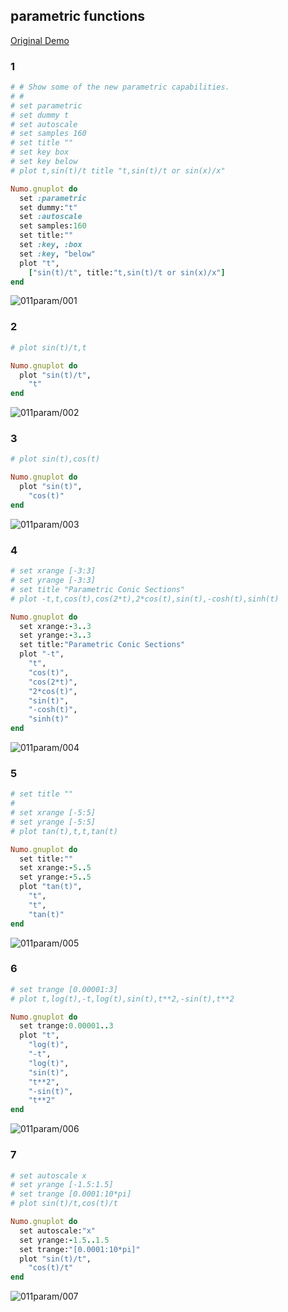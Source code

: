 ## parametric functions
[Original Demo](http://gnuplot.sourceforge.net/demo_4.6/param.html)

### 1

```ruby
# # Show some of the new parametric capabilities.
# #
# set parametric
# set dummy t
# set autoscale
# set samples 160
# set title ""
# set key box
# set key below
# plot t,sin(t)/t title "t,sin(t)/t or sin(x)/x"

Numo.gnuplot do
  set :parametric
  set dummy:"t"
  set :autoscale
  set samples:160
  set title:""
  set :key, :box
  set :key, "below"
  plot "t",
    ["sin(t)/t", title:"t,sin(t)/t or sin(x)/x"]
end
```
![011param/001](https://raw.githubusercontent.com/ruby-numo/numo-gnuplot-demo/master/gnuplot/md/011param/image/001.png)

### 2

```ruby
# plot sin(t)/t,t

Numo.gnuplot do
  plot "sin(t)/t",
    "t"
end
```
![011param/002](https://raw.githubusercontent.com/ruby-numo/numo-gnuplot-demo/master/gnuplot/md/011param/image/002.png)

### 3

```ruby
# plot sin(t),cos(t)

Numo.gnuplot do
  plot "sin(t)",
    "cos(t)"
end
```
![011param/003](https://raw.githubusercontent.com/ruby-numo/numo-gnuplot-demo/master/gnuplot/md/011param/image/003.png)

### 4

```ruby
# set xrange [-3:3]
# set yrange [-3:3]
# set title "Parametric Conic Sections"
# plot -t,t,cos(t),cos(2*t),2*cos(t),sin(t),-cosh(t),sinh(t)

Numo.gnuplot do
  set xrange:-3..3
  set yrange:-3..3
  set title:"Parametric Conic Sections"
  plot "-t",
    "t",
    "cos(t)",
    "cos(2*t)",
    "2*cos(t)",
    "sin(t)",
    "-cosh(t)",
    "sinh(t)"
end
```
![011param/004](https://raw.githubusercontent.com/ruby-numo/numo-gnuplot-demo/master/gnuplot/md/011param/image/004.png)

### 5

```ruby
# set title ""
#
# set xrange [-5:5]
# set yrange [-5:5]
# plot tan(t),t,t,tan(t)

Numo.gnuplot do
  set title:""
  set xrange:-5..5
  set yrange:-5..5
  plot "tan(t)",
    "t",
    "t",
    "tan(t)"
end
```
![011param/005](https://raw.githubusercontent.com/ruby-numo/numo-gnuplot-demo/master/gnuplot/md/011param/image/005.png)

### 6

```ruby
# set trange [0.00001:3]
# plot t,log(t),-t,log(t),sin(t),t**2,-sin(t),t**2

Numo.gnuplot do
  set trange:0.00001..3
  plot "t",
    "log(t)",
    "-t",
    "log(t)",
    "sin(t)",
    "t**2",
    "-sin(t)",
    "t**2"
end
```
![011param/006](https://raw.githubusercontent.com/ruby-numo/numo-gnuplot-demo/master/gnuplot/md/011param/image/006.png)

### 7

```ruby
# set autoscale x
# set yrange [-1.5:1.5]
# set trange [0.0001:10*pi]
# plot sin(t)/t,cos(t)/t

Numo.gnuplot do
  set autoscale:"x"
  set yrange:-1.5..1.5
  set trange:"[0.0001:10*pi]"
  plot "sin(t)/t",
    "cos(t)/t"
end
```
![011param/007](https://raw.githubusercontent.com/ruby-numo/numo-gnuplot-demo/master/gnuplot/md/011param/image/007.png)
